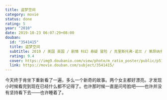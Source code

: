 ```yaml
---
title: 盗梦空间
category: movie
status: done
rating: 5
year: "2010"
date: 2019-10-23 06:07:29+08:00
douban:
  id: "3541415"
  title: 盗梦空间
  subtitle: 2010 / 美国 英国 / 剧情 科幻 悬疑 冒险 / 克里斯托弗·诺兰 / 莱昂纳多·迪卡普里奥 约瑟夫·高登-莱维特
  rating: 9.4
  cover: https://img9.doubanio.com/view/photo/m_ratio_poster/public/p513344864.jpg
  link: https://movie.douban.com/subject/3541415/
---
```


今天终于肯坐下重新看了一遍，多么一个新奇的故事。两个女主都好漂亮。才发现小时候看完到现在已经什么都不记得了。也许那时候一直是问号脸吧——也许并没有坚持看下去——也许睡着了。
